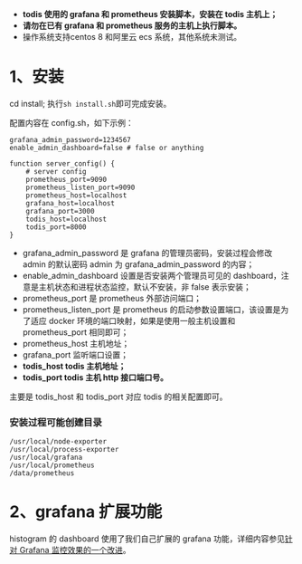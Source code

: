 - **todis 使用的 grafana 和 prometheus 安装脚本，安装在 todis 主机上；**  
- **请勿在已有 grafana 和 prometheus 服务的主机上执行脚本。**
- 操作系统支持centos 8 和阿里云 ecs 系统，其他系统未测试。

# 1、安装
cd install; 执行`sh install.sh`即可完成安装。

配置内容在 config.sh，如下示例：
```
grafana_admin_password=1234567
enable_admin_dashboard=false # false or anything 
  
function server_config() {
    # server config
    prometheus_port=9090
    prometheus_listen_port=9090
    prometheus_host=localhost
    grafana_host=localhost
    grafana_port=3000
    todis_host=localhost
    todis_port=8000
}
```
- grafana_admin_password 是 grafana 的管理员密码，安装过程会修改 admin 的默认密码 admin 为 grafana_admin_password 的内容；  
- enable_admin_dashboard 设置是否安装两个管理员可见的 dashboard，注意是主机状态和进程状态监控，默认不安装，非 false 表示安装；  
- prometheus_port 是 prometheus 外部访问端口；  
- prometheus_listen_port 是 prometheus 的启动参数设置端口，该设置是为了适应 docker 环境的端口映射，如果是使用一般主机设置和 prometheus_port 相同即可；  
- prometheus_host 主机地址；  
- grafana_port 监听端口设置；  
- **todis_host todis 主机地址；**  
- **todis_port todis 主机 http 接口端口号。**

主要是 todis_host 和 todis_port 对应 todis 的相关配置即可。
### 安装过程可能创建目录
```
/usr/local/node-exporter
/usr/local/process-exporter
/usr/local/grafana
/usr/local/prometheus
/data/prometheus
```

# 2、grafana 扩展功能
histogram 的 dashboard 使用了我们自己扩展的 grafana 功能，详细内容参见[针对 Grafana 监控效果的一个改进](https://blog.topling.cn/posts/%E9%92%88%E5%AF%B9%20Grafana%20%E7%9B%91%E6%8E%A7%E6%95%88%E6%9E%9C%E7%9A%84%E4%B8%80%E4%B8%AA%E6%94%B9%E8%BF%9B/)。

